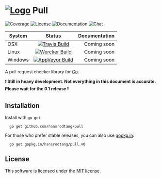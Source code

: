 # [![Logo](http://i.imgur.com/Dah4uoo.png)](http://hansrodtang.github.io/pull/) Pull

 [![Coverage](https://img.shields.io/coveralls/hansrodtang/pull.svg?style=flat)](https://coveralls.io/r/hansrodtang/pull)
[![License](http://img.shields.io/badge/license-MIT-blue.svg?style=flat)](http://choosealicense.com/licenses/mit/)
[![Documentation](http://img.shields.io/badge/documentation-wiki-blue.svg?style=flat)](https://github.com/hansrodtang/pull/wiki)
[![Chat](https://img.shields.io/badge/gitter-join%20chat%20%E2%86%92-brightgreen.svg?style=flat)](https://gitter.im/hansrodtang/pull)

| System  | Status | Documentation |
| --- | :----------: | -------------: |
| OSX | [![Travis Build](https://img.shields.io/travis/hansrodtang/pull.svg?style=flat)](https://travis-ci.org/hansrodtang/runcom) | Coming soon |
| Linux | [![Wercker Build](https://img.shields.io/wercker/ci/placeholder.svg?style=flat)](https://app.wercker.com/project/bykey/placeholder) | Coming soon |
| Windows | [![AppVeyor Build](https://img.shields.io/appveyor/ci/hansrodtang/pull.svg?style=flat)](https://ci.appveyor.com/project/hansrodtang/pull) | Coming soon |



A pull request checker library for [Go](http://golang.org).

__:heavy_exclamation_mark: Still in heavy development. Not everything in this document is accurate. Please wait for the 0.1 release :heavy_exclamation_mark:__

## Installation

Install with `go get`
```
  go get github.com/hansrodtang/pull
```
For those who prefer stable releases, you can also use [gopkg.in](http://gopkg.in):

```
  go get gopkg.in/hansrodtang/pull.v0
```

## License

This software is licensed under the [MIT license](LICENSE.md).
